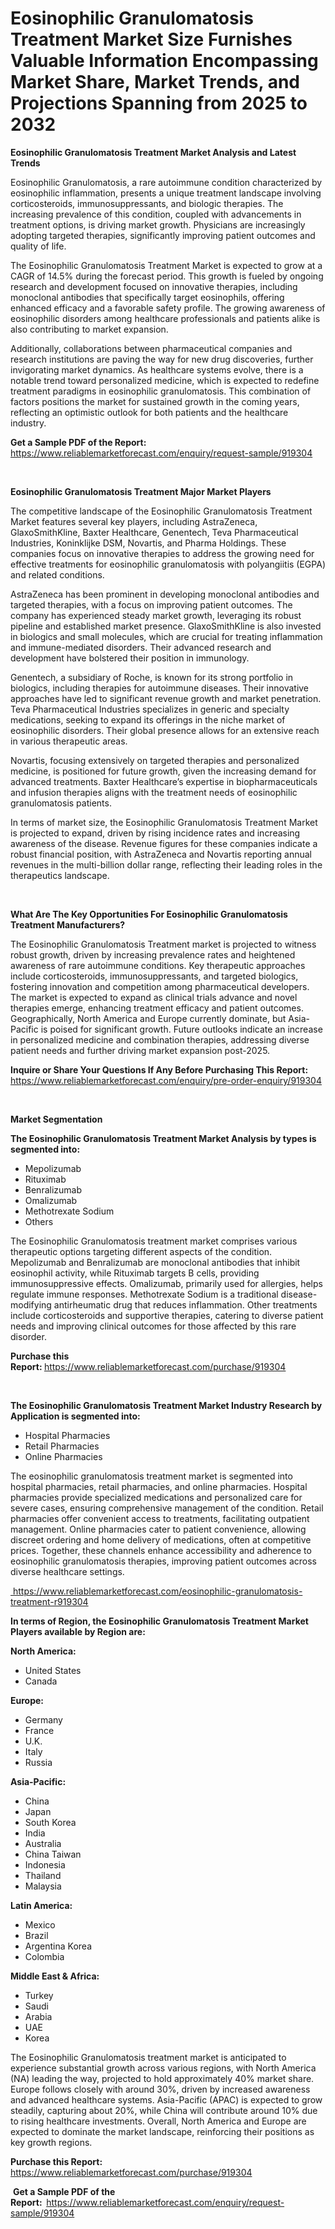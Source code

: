<p><h1>Eosinophilic Granulomatosis Treatment Market Size Furnishes Valuable Information Encompassing Market Share, Market Trends, and Projections Spanning from 2025 to 2032</h1></p><p><strong>Eosinophilic Granulomatosis Treatment Market Analysis and Latest Trends</strong></p>
<p><p>Eosinophilic Granulomatosis, a rare autoimmune condition characterized by eosinophilic inflammation, presents a unique treatment landscape involving corticosteroids, immunosuppressants, and biologic therapies. The increasing prevalence of this condition, coupled with advancements in treatment options, is driving market growth. Physicians are increasingly adopting targeted therapies, significantly improving patient outcomes and quality of life.</p><p>The Eosinophilic Granulomatosis Treatment Market is expected to grow at a CAGR of 14.5% during the forecast period. This growth is fueled by ongoing research and development focused on innovative therapies, including monoclonal antibodies that specifically target eosinophils, offering enhanced efficacy and a favorable safety profile. The growing awareness of eosinophilic disorders among healthcare professionals and patients alike is also contributing to market expansion.</p><p>Additionally, collaborations between pharmaceutical companies and research institutions are paving the way for new drug discoveries, further invigorating market dynamics. As healthcare systems evolve, there is a notable trend toward personalized medicine, which is expected to redefine treatment paradigms in eosinophilic granulomatosis. This combination of factors positions the market for sustained growth in the coming years, reflecting an optimistic outlook for both patients and the healthcare industry.</p></p>
<p><strong>Get a Sample PDF of the Report:&nbsp;</strong> <a href="https://www.reliablemarketforecast.com/enquiry/request-sample/919304?utm_campaign=3498&utm_medium=2&utm_source=Github&utm_content=ia&utm_term=18042025&utm_id=eosinophilic-granulomatosis-treatment">https://www.reliablemarketforecast.com/enquiry/request-sample/919304</a></p>
<p>&nbsp;</p>
<p><strong>Eosinophilic Granulomatosis Treatment Major Market Players</strong></p>
<p><p>The competitive landscape of the Eosinophilic Granulomatosis Treatment Market features several key players, including AstraZeneca, GlaxoSmithKline, Baxter Healthcare, Genentech, Teva Pharmaceutical Industries, Koninklijke DSM, Novartis, and Pharma Holdings. These companies focus on innovative therapies to address the growing need for effective treatments for eosinophilic granulomatosis with polyangiitis (EGPA) and related conditions.</p><p>AstraZeneca has been prominent in developing monoclonal antibodies and targeted therapies, with a focus on improving patient outcomes. The company has experienced steady market growth, leveraging its robust pipeline and established market presence. GlaxoSmithKline is also invested in biologics and small molecules, which are crucial for treating inflammation and immune-mediated disorders. Their advanced research and development have bolstered their position in immunology.</p><p>Genentech, a subsidiary of Roche, is known for its strong portfolio in biologics, including therapies for autoimmune diseases. Their innovative approaches have led to significant revenue growth and market penetration. Teva Pharmaceutical Industries specializes in generic and specialty medications, seeking to expand its offerings in the niche market of eosinophilic disorders. Their global presence allows for an extensive reach in various therapeutic areas.</p><p>Novartis, focusing extensively on targeted therapies and personalized medicine, is positioned for future growth, given the increasing demand for advanced treatments. Baxter Healthcare’s expertise in biopharmaceuticals and infusion therapies aligns with the treatment needs of eosinophilic granulomatosis patients.</p><p>In terms of market size, the Eosinophilic Granulomatosis Treatment Market is projected to expand, driven by rising incidence rates and increasing awareness of the disease. Revenue figures for these companies indicate a robust financial position, with AstraZeneca and Novartis reporting annual revenues in the multi-billion dollar range, reflecting their leading roles in the therapeutics landscape.</p></p>
<p>&nbsp;</p>
<p><strong>What Are The Key Opportunities For Eosinophilic Granulomatosis Treatment Manufacturers?</strong></p>
<p><p>The Eosinophilic Granulomatosis Treatment market is projected to witness robust growth, driven by increasing prevalence rates and heightened awareness of rare autoimmune conditions. Key therapeutic approaches include corticosteroids, immunosuppressants, and targeted biologics, fostering innovation and competition among pharmaceutical developers. The market is expected to expand as clinical trials advance and novel therapies emerge, enhancing treatment efficacy and patient outcomes. Geographically, North America and Europe currently dominate, but Asia-Pacific is poised for significant growth. Future outlooks indicate an increase in personalized medicine and combination therapies, addressing diverse patient needs and further driving market expansion post-2025.</p></p>
<p><strong>Inquire or Share Your Questions If Any Before Purchasing This Report:</strong> <a href="https://www.reliablemarketforecast.com/enquiry/pre-order-enquiry/919304?utm_campaign=3498&utm_medium=2&utm_source=Github&utm_content=ia&utm_term=18042025&utm_id=eosinophilic-granulomatosis-treatment">https://www.reliablemarketforecast.com/enquiry/pre-order-enquiry/919304</a></p>
<p>&nbsp;</p>
<p><strong>Market Segmentation</strong></p>
<p><strong>The Eosinophilic Granulomatosis Treatment Market Analysis by types is segmented into:</strong></p>
<p><ul><li>Mepolizumab</li><li>Rituximab</li><li>Benralizumab</li><li>Omalizumab</li><li>Methotrexate Sodium</li><li>Others</li></ul></p>
<p><p>The Eosinophilic Granulomatosis treatment market comprises various therapeutic options targeting different aspects of the condition. Mepolizumab and Benralizumab are monoclonal antibodies that inhibit eosinophil activity, while Rituximab targets B cells, providing immunosuppressive effects. Omalizumab, primarily used for allergies, helps regulate immune responses. Methotrexate Sodium is a traditional disease-modifying antirheumatic drug that reduces inflammation. Other treatments include corticosteroids and supportive therapies, catering to diverse patient needs and improving clinical outcomes for those affected by this rare disorder.</p></p>
<p><strong>Purchase this Report:&nbsp;</strong><a href="https://www.reliablemarketforecast.com/purchase/919304?utm_campaign=3498&utm_medium=2&utm_source=Github&utm_content=ia&utm_term=18042025&utm_id=eosinophilic-granulomatosis-treatment">https://www.reliablemarketforecast.com/purchase/919304</a></p>
<p>&nbsp;</p>
<p><strong>The Eosinophilic Granulomatosis Treatment Market Industry Research by Application is segmented into:</strong></p>
<p><ul><li>Hospital Pharmacies</li><li>Retail Pharmacies</li><li>Online Pharmacies</li></ul></p>
<p><p>The eosinophilic granulomatosis treatment market is segmented into hospital pharmacies, retail pharmacies, and online pharmacies. Hospital pharmacies provide specialized medications and personalized care for severe cases, ensuring comprehensive management of the condition. Retail pharmacies offer convenient access to treatments, facilitating outpatient management. Online pharmacies cater to patient convenience, allowing discreet ordering and home delivery of medications, often at competitive prices. Together, these channels enhance accessibility and adherence to eosinophilic granulomatosis therapies, improving patient outcomes across diverse healthcare settings.</p></p>
<p><a href="https://www.reliablemarketforecast.com/eosinophilic-granulomatosis-treatment-r919304?utm_campaign=3498&utm_medium=2&utm_source=Github&utm_content=ia&utm_term=18042025&utm_id=eosinophilic-granulomatosis-treatment">&nbsp;https://www.reliablemarketforecast.com/eosinophilic-granulomatosis-treatment-r919304</a></p>
<p><strong>In terms of Region, the Eosinophilic Granulomatosis Treatment Market Players available by Region are:</strong></p>
<p>
    <p> <strong> North America: </strong>
        <ul>
            <li>United States</li>
            <li>Canada</li>
        </ul>
        </p> 
    <p> <strong> Europe: </strong>
        <ul>
            <li>Germany</li>
            <li>France</li>
            <li>U.K.</li>
            <li>Italy</li>
            <li>Russia</li>
        </ul>
        </p> 
    <p> <strong> Asia-Pacific: </strong>
        <ul>
            <li>China</li>
            <li>Japan</li>
            <li>South Korea</li>
            <li>India</li>
            <li>Australia</li>
            <li>China Taiwan</li>
            <li>Indonesia</li>
            <li>Thailand</li>
            <li>Malaysia</li>
        </ul>
        </p> 
    <p> <strong> Latin America: </strong>
        <ul>
            <li>Mexico</li>
            <li>Brazil</li>
            <li>Argentina Korea</li>
            <li>Colombia</li>
        </ul>
        </p> 
    <p> <strong> Middle East & Africa: </strong>
        <ul>
            <li>Turkey</li>
            <li>Saudi</li>
            <li>Arabia</li>
            <li>UAE</li>
            <li>Korea</li>
        </ul>
    </p>
    </p>
<p><p>The Eosinophilic Granulomatosis treatment market is anticipated to experience substantial growth across various regions, with North America (NA) leading the way, projected to hold approximately 40% market share. Europe follows closely with around 30%, driven by increased awareness and advanced healthcare systems. Asia-Pacific (APAC) is expected to grow steadily, capturing about 20%, while China will contribute around 10% due to rising healthcare investments. Overall, North America and Europe are expected to dominate the market landscape, reinforcing their positions as key growth regions.</p></p>
<p><strong>Purchase this Report: </strong><a href="https://www.reliablemarketforecast.com/purchase/919304?utm_campaign=3498&utm_medium=2&utm_source=Github&utm_content=ia&utm_term=18042025&utm_id=eosinophilic-granulomatosis-treatment">https://www.reliablemarketforecast.com/purchase/919304</a></p>
<p>&nbsp;<strong>Get a Sample PDF of the Report:&nbsp;&nbsp;</strong><a href="https://www.reliablemarketforecast.com/enquiry/request-sample/919304?utm_campaign=3498&utm_medium=2&utm_source=Github&utm_content=ia&utm_term=18042025&utm_id=eosinophilic-granulomatosis-treatment">https://www.reliablemarketforecast.com/enquiry/request-sample/919304</a></p>
<p><strong></strong></p>
<p><p></p><p></p><p></p></p>